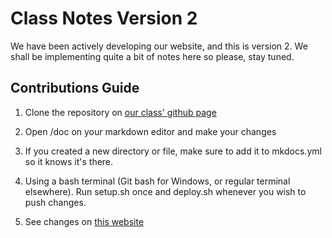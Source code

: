 # Class Notes Version 2

We have been actively developing our website, and this is version 2. We shall be implementing quite a bit of notes here so please, stay tuned.

## Contributions Guide

1. Clone the repository on [our class' github page](https://github.com/M22504/class-notes-v2)

2. Open /doc on your markdown editor and make your changes

3. If you created a new directory or file, make sure to add it to mkdocs.yml so it knows it's there.

4. Using a bash terminal (Git bash for Windows, or regular terminal elsewhere). Run setup.sh once and deploy.sh whenever you wish to push changes. 

5. See changes on [this website](https://notes.fiveohfour.ml)

